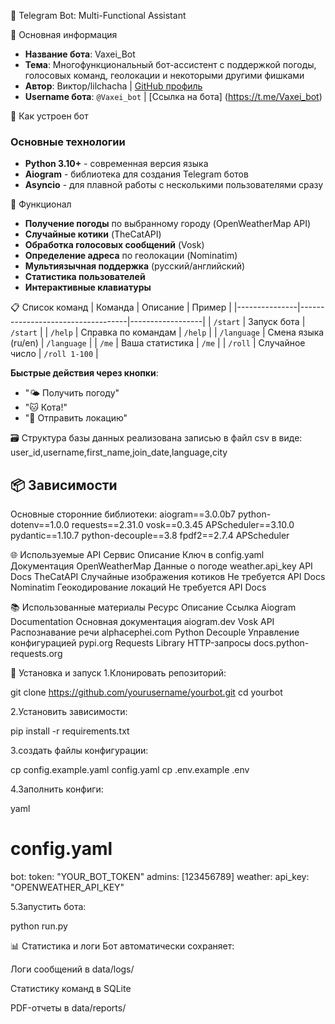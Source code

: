 🤖 Telegram Bot: Multi-Functional Assistant

📌 Основная информация
- **Название бота**: Vaxei_Bot
- **Тема**: Многофункциональный бот-ассистент с поддержкой погоды, голосовых команд, геолокации и некоторыми другими фишками
- **Автор**: Виктор/lilchacha | [GitHub профиль](https://github.com/tsukishido)
- **Username бота**: `@Vaxei_bot` | [Ссылка на бота] (https://t.me/Vaxei_bot)

🔧 Как устроен бот
### Основные технологии
- **Python 3.10+** - современная версия языка
- **Aiogram** - библиотека для создания Telegram ботов
- **Asyncio** - для плавной работы с несколькими пользователями сразу

🌟 Функционал
- **Получение погоды** по выбранному городу (OpenWeatherMap API)
- **Случайные котики** (TheCatAPI)
- **Обработка голосовых сообщений** (Vosk)
- **Определение адреса** по геолокации (Nominatim)
- **Мультиязычная поддержка** (русский/английский)
- **Статистика пользователей**
- **Интерактивные клавиатуры**

📋 Список команд
| Команда       | Описание                          | Пример           |
|---------------|-----------------------------------|------------------|
| `/start`      | Запуск бота                       | `/start`         |
| `/help`       | Справка по командам               | `/help`          |
| `/language`   | Смена языка (ru/en)               | `/language`      |
| `/me`         | Ваша статистика                   | `/me`            |
| `/roll`       | Случайное число                   | `/roll 1-100`    |

**Быстрые действия через кнопки**:
- "🌤️ Получить погоду" 
- "🐱 Кота!"
- "📍 Отправить локацию"

🗃️ Структура базы данных реализована записью в файл csv в виде:
user_id,username,first_name,join_date,language,city


## 📦 Зависимости
Основные сторонние библиотеки:
aiogram==3.0.0b7
python-dotenv==1.0.0
requests==2.31.0
vosk==0.3.45
APScheduler==3.10.0
pydantic==1.10.7
python-decouple==3.8
fpdf2==2.7.4
APScheduler


🌐 Используемые API
Сервис	        Описание	            Ключ в config.yaml	    Документация
OpenWeatherMap	Данные о погоде	        weather.api_key	        API Docs
TheCatAPI	    Случайные изображения   котиков	Не требуется	API Docs
Nominatim	    Геокодирование локаций	Не требуется	        API Docs

📚 Использованные материалы
Ресурс	                Описание	                Ссылка
Aiogram Documentation   Основная документация	    aiogram.dev
Vosk API	            Распознавание речи	        alphacephei.com
Python Decouple	        Управление конфигурацией    pypi.org
Requests Library	    HTTP-запросы	            docs.python-requests.org


🚀 Установка и запуск
1.Клонировать репозиторий:

git clone https://github.com/yourusername/yourbot.git
cd yourbot

2.Установить зависимости:

pip install -r requirements.txt


3.создать файлы конфигурации:

cp config.example.yaml config.yaml
cp .env.example .env


4.Заполнить конфиги:

yaml
# config.yaml
bot:
  token: "YOUR_BOT_TOKEN"
  admins: [123456789]
weather:
  api_key: "OPENWEATHER_API_KEY"


5.Запустить бота:

python run.py


📊 Статистика и логи
Бот автоматически сохраняет:

Логи сообщений в data/logs/

Статистику команд в SQLite

PDF-отчеты в data/reports/

